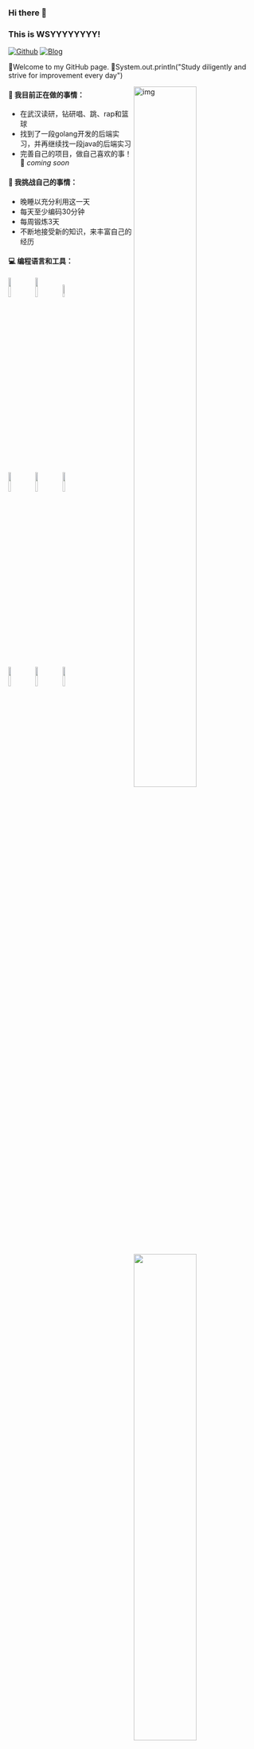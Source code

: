 ### Hi there 👋

<!--
**wsyyyyyyyy/wsyyyyyyyy** is a ✨ _special_ ✨ repository because its `README.md` (this file) appears on your GitHub profile.

Here are some ideas to get you started:

- 🔭 I’m currently working on ...
- 🌱 I’m currently learning ...
- 👯 I’m looking to collaborate on ...
- 🤔 I’m looking for help with ...
- 💬 Ask me about ...
- 📫 How to reach me: ...
- 😄 Pronouns: ...
- ⚡ Fun fact: ...
-->
### This is WSYYYYYYYY!

[![Github](https://img.shields.io/badge/-Github-000?style=flat&logo=Github&logoColor=white)](https://github.com/wsyyyyyyyy)
[![Blog](https://img.shields.io/badge/my_blog-blue)](https://www.wsyssl.top/)

🔭Welcome to my GitHub page. 👯System.out.println("Study diligently and strive for improvement every day")

<img align="right" alt="img" src="https://images7.alphacoders.com/114/thumbbig-1146879.webp" width="50%" height="60%" />


#### 🌱 我目前正在做的事情：
- 在武汉读研，钻研唱、跳、rap和篮球
- 找到了一段golang开发的后端实习，并再继续找一段java的后端实习 
- 完善自己的项目，做自己喜欢的事！ 🚀 *coming soon*

#### :muscle: 我挑战自己的事情：
- 晚睡以充分利用这一天
- 每天至少编码30分钟
- 每周锻炼3天
- 不断地接受新的知识，来丰富自己的经历

#### :computer: 编程语言和工具：
<p>
<img width="50%" align="right" src="https://github-readme-stats.vercel.app/api?username=wsyyyyyyyy&show_icons=true&hide_border=true"/>
<code><img width="10%" src="https://www.vectorlogo.zone/logos/java/java-ar21.svg"></code>
<code><img width="10%" src="https://www.vectorlogo.zone/logos/python/python-ar21.svg"></code>
<code><img width="8%" src="https://www.vectorlogo.zone/logos/golang/golang-ar21.svg"></code>
<br />
<code><img width="10%" src="https://www.vectorlogo.zone/logos/redis/redis-ar21.svg"></code>
<code><img width="10%" src="https://www.vectorlogo.zone/logos/mysql/mysql-ar21.svg"></code>
<code><img width="10%" src="https://www.vectorlogo.zone/logos/mongodb/mongodb-ar21.svg"></code>
<br />
<code><img width="10%" src="https://www.vectorlogo.zone/logos/apache_rocketmq/apache_rocketmq-ar21.svg"></code>
<code><img width="10%" src="https://www.vectorlogo.zone/logos/kubernetes/kubernetes-ar21.svg"></code>
<code><img width="10%" src="https://www.vectorlogo.zone/logos/git-scm/git-scm-ar21.svg"></code>
</p>

